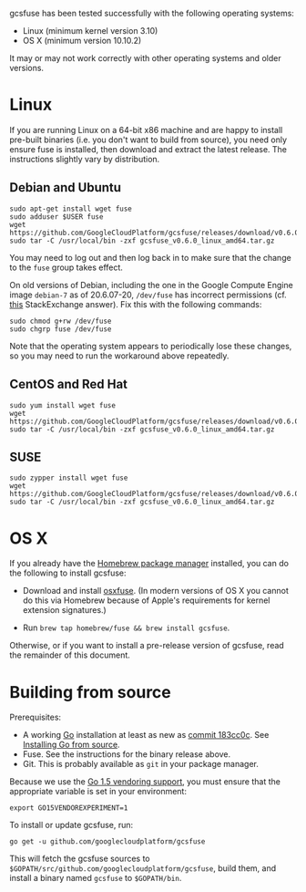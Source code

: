 
gcsfuse has been tested successfully with the following operating systems:

*   Linux (minimum kernel version 3.10)
*   OS X (minimum version 10.10.2)

It may or may not work correctly with other operating systems and older versions.


# Linux

If you are running Linux on a 64-bit x86 machine and are happy to install
pre-built binaries (i.e. you don't want to build from source), you need only
ensure fuse is installed, then download and extract the latest release. The
instructions slightly vary by distribution.

## Debian and Ubuntu

    sudo apt-get install wget fuse
    sudo adduser $USER fuse
    wget https://github.com/GoogleCloudPlatform/gcsfuse/releases/download/v0.6.0/gcsfuse_v0.6.0_linux_amd64.tar.gz
    sudo tar -C /usr/local/bin -zxf gcsfuse_v0.6.0_linux_amd64.tar.gz

You may need to log out and then log back in to make sure that the change to
the `fuse` group takes effect.

On old versions of Debian, including the one in the Google Compute Engine image
`debian-7` as of 20.6.07-20, `/dev/fuse` has incorrect permissions (cf.
[this][stackexchange] StackExchange answer). Fix this with the following
commands:

```
sudo chmod g+rw /dev/fuse
sudo chgrp fuse /dev/fuse
```

Note that the operating system appears to periodically lose these changes, so
you may need to run the workaround above repeatedly.

[stackexchange]: http://superuser.com/a/800016/429161

## CentOS and Red Hat

    sudo yum install wget fuse
    wget https://github.com/GoogleCloudPlatform/gcsfuse/releases/download/v0.6.0/gcsfuse_v0.6.0_linux_amd64.tar.gz
    sudo tar -C /usr/local/bin -zxf gcsfuse_v0.6.0_linux_amd64.tar.gz

## SUSE

    sudo zypper install wget fuse
    wget https://github.com/GoogleCloudPlatform/gcsfuse/releases/download/v0.6.0/gcsfuse_v0.6.0_linux_amd64.tar.gz
    sudo tar -C /usr/local/bin -zxf gcsfuse_v0.6.0_linux_amd64.tar.gz


# OS X

If you already have the [Homebrew package manager][homebrew] installed, you can
do the following to install gcsfuse:

[homebrew]: http://brew.sh/

*   Download and install [osxfuse][]. (In modern versions of OS X you cannot do
    this via Homebrew because of Apple's requirements for kernel extension
    signatures.)

*   Run `brew tap homebrew/fuse && brew install gcsfuse`.

[osxfuse]: https://osxfuse.github.io/

Otherwise, or if you want to install a pre-release version of gcsfuse, read the
remainder of this document.


# Building from source

Prerequisites:

*   A working [Go][go] installation at least as new as [commit
    183cc0c][183cc0c]. See [Installing Go from source][go-setup].
*   Fuse. See the instructions for the binary release above.
*   Git. This is probably available as `git` in your package manager.

Because we use the [Go 1.5 vendoring support][183cc0c], you must ensure that
the appropriate variable is set in your environment:

    export GO15VENDOREXPERIMENT=1

To install or update gcsfuse, run:

    go get -u github.com/googlecloudplatform/gcsfuse

This will fetch the gcsfuse sources to
`$GOPATH/src/github.com/googlecloudplatform/gcsfuse`, build them, and install a
binary named `gcsfuse` to `$GOPATH/bin`.

[go]: http://tip.golang.org/doc/install/source
[183cc0c]: https://github.com/golang/go/commit/183cc0c
[go-setup]: http://golang.org/doc/code.html
